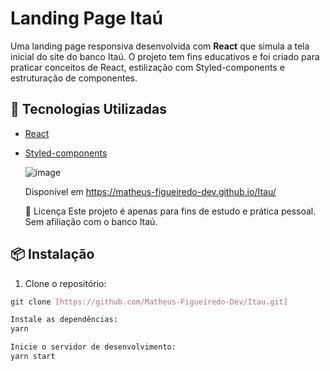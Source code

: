 # Landing Page Itaú

Uma landing page responsiva desenvolvida com **React** que simula a tela inicial do site do banco Itaú. O projeto tem fins educativos e foi criado para praticar conceitos de React, estilização com Styled-components e estruturação de componentes.

## 🚀 Tecnologias Utilizadas

- [React](https://reactjs.org/)
- [Styled-components](https://styled-components.com/)

  ![image](https://github.com/user-attachments/assets/f638ef69-f8c9-4bd4-aa3b-c7ce7d64d68a)

  Disponível em https://matheus-figueiredo-dev.github.io/Itau/

  📄 Licença
Este projeto é apenas para fins de estudo e prática pessoal. Sem afiliação com o banco Itaú.


## 📦 Instalação

1. Clone o repositório:

```bash
git clone [https://github.com/Matheus-Figueiredo-Dev/Itau.git]

Instale as dependências:
yarn

Inicie o servidor de desenvolvimento:
yarn start
